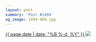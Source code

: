 ```yaml
---
layout: post
summary: 'Post #1494'
og_image: 1494-960.jpg
---
```


<p>
 <time>
  <a href="/1494">
   {{ page.date | date: "%B %-d, %Y" }}
  </a>
 </time>
 <a href="/1494">
  <img sizes="(min-width: 700px) 50vw, calc(100vw - 2rem)" src="{{ site.assets_url }}/1494-480.jpg" srcset="{{ site.assets_url }}/1494-240.jpg 240w, {{ site.assets_url }}/1494-480.jpg 480w, {{ site.assets_url }}/1494-720.jpg 720w, {{ site.assets_url }}/1494-960.jpg 960w"/>
 </a>
</p>
